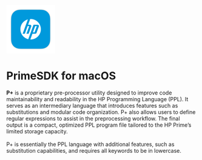 <img src="https://raw.githubusercontent.com/Insoft-UK/PrimeSDK/main/assets/PrimeSDK.png" style="width: 128px" />
<h1>PrimeSDK for macOS</h1>

<b>P+</b> is a proprietary pre-processor utility designed to improve code maintainability and readability in the HP Programming Language (PPL). It serves as an intermediary language that introduces features such as substitutions and modular code organization. P+ also allows users to define regular expressions to assist in the preprocessing workflow. The final output is a compact, optimized PPL program file tailored to the HP Prime’s limited storage capacity.
<br/><br/>
P+ is essentially the PPL language with additional features, such as substitution capabilities, and requires all keywords to be in lowercase.
<br/><br/>
